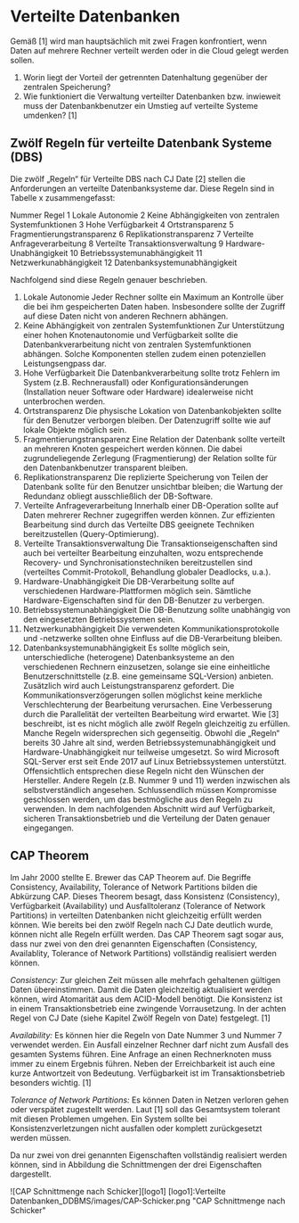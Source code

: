 # Verteilte Datenbanken
Gemäß [1] wird man hauptsächlich mit zwei Fragen konfrontiert, wenn Daten auf mehrere Rechner verteilt werden oder in die Cloud gelegt werden sollen.

1.	 Worin liegt der Vorteil der getrennten Datenhaltung gegenüber der zentralen Speicherung?
2.	 Wie funktioniert die Verwaltung verteilter Datenbanken bzw. inwieweit muss der Datenbankbenutzer ein Umstieg auf verteilte Systeme umdenken? [1]

## Zwölf Regeln für verteilte Datenbank Systeme (DBS)
Die zwölf „Regeln“ für Verteilte DBS nach CJ Date [2] stellen die Anforderungen an verteilte Datenbanksysteme dar. Diese Regeln sind in Tabelle x zusammengefasst:

Nummer	Regel
1	Lokale Autonomie
2	Keine Abhängigkeiten von zentralen Systemfunktionen
3	Hohe Verfügbarkeit
4	Ortstransparenz
5	Fragmentierungstransparenz
6	Replikationstransparenz
7	Verteilte Anfrageverarbeitung
8	Verteilte Transaktionsverwaltung
9	Hardware-Unabhängigkeit
10	Betriebssystemunabhängigkeit
11	Netzwerkunabhängigkeit
12	Datenbanksystemunabhängigkeit

Nachfolgend sind diese Regeln genauer beschrieben.
1.	Lokale Autonomie
Jeder Rechner sollte ein Maximum an Kontrolle über die bei ihm gespeicherten Daten haben. Insbesondere sollte der Zugriff auf diese Daten nicht von anderen Rechnern abhängen.
2.	Keine Abhängigkeit von zentralen Systemfunktionen
Zur Unterstützung einer hohen Knotenautonomie und Verfügbarkeit sollte die Datenbankverarbeitung nicht von zentralen Systemfunktionen abhängen. Solche Komponenten stellen zudem einen potenziellen Leistungsengpass dar.
3.	Hohe Verfügbarkeit
Die Datenbankverarbeitung sollte trotz Fehlern im System (z.B. Rechnerausfall) oder Konfigurationsänderungen (Installation neuer Software oder Hardware) idealerweise nicht unterbrochen werden.
4.	Ortstransparenz
Die physische Lokation von Datenbankobjekten sollte für den Benutzer verborgen bleiben. Der Datenzugriff sollte wie auf lokale Objekte möglich sein.
5.	Fragmentierungstransparenz
Eine Relation der Datenbank sollte verteilt an mehreren Knoten gespeichert werden können. Die dabei zugrundeliegende Zerlegung (Fragmentierung) der Relation sollte für den Datenbankbenutzer transparent bleiben.
6.	Replikationstransparenz
Die replizierte Speicherung von Teilen der Datenbank sollte für den Benutzer unsichtbar bleiben; die Wartung der Redundanz obliegt ausschließlich der DB-Software.
7.	Verteilte Anfrageverarbeitung
Innerhalb einer DB-Operation sollte auf Daten mehrerer Rechner zugegriffen werden können. Zur effizienten Bearbeitung sind durch das Verteilte DBS geeignete Techniken bereitzustellen (Query-Optimierung).
8.	Verteilte Transaktionsverwaltung
Die Transaktionseigenschaften sind auch bei verteilter Bearbeitung einzuhalten, wozu entsprechende Recovery- und Synchronisationstechniken bereitzustellen sind (verteiltes Commit-Protokoll, Behandlung globaler Deadlocks, u.a.).
9.	Hardware-Unabhängigkeit
Die DB-Verarbeitung sollte auf verschiedenen Hardware-Plattformen möglich sein. Sämtliche Hardware-Eigenschaften sind für den DB-Benutzer zu verbergen.
10.	Betriebssystemunabhängigkeit
Die DB-Benutzung sollte unabhängig von den eingesetzten Betriebssystemen sein.
11.	Netzwerkunabhängigkeit
Die verwendeten Kommunikationsprotokolle und -netzwerke sollten ohne Einfluss auf die DB-Verarbeitung bleiben.
12.	Datenbanksystemunabhängigkeit
Es sollte möglich sein, unterschiedliche (heterogene) Datenbanksysteme an den verschiedenen Rechnern einzusetzen, solange sie eine einheitliche Benutzerschnittstelle (z.B. eine gemeinsame SQL-Version) anbieten.
Zusätzlich wird auch Leistungstransparenz gefordert. Die Kommunikationsverzögerungen sollen möglichst keine merkliche Verschlechterung der Bearbeitung verursachen. Eine Verbesserung durch die Parallelität der verteilten Bearbeitung wird erwartet. Wie [3] beschreibt, ist es nicht möglich alle zwölf Regeln gleichzeitig zu erfüllen. Manche Regeln widersprechen sich gegenseitig. Obwohl die „Regeln“ bereits 30 Jahre alt sind, werden Betriebssystemunabhängigkeit und Hardware-Unabhängigkeit nur teilweise umgesetzt. So wird Microsoft SQL-Server erst seit Ende 2017 auf Linux Betriebssystemen unterstützt. Offensichtlich entsprechen diese Regeln nicht den Wünschen der Hersteller. Andere Regeln (z.B. Nummer 9 und 11) werden inzwischen als selbstverständlich angesehen.
Schlussendlich müssen Kompromisse geschlossen werden, um das bestmögliche aus den Regeln zu verwenden. In dem nachfolgenden Abschnitt wird auf Verfügbarkeit, sicheren Transaktionsbetrieb und die Verteilung der Daten genauer eingegangen.

## CAP Theorem
Im Jahr 2000 stellte E. Brewer das CAP Theorem auf. Die Begriffe Consistency, Availability, Tolerance of Network Partitions bilden die Abkürzung CAP. Dieses Theorem besagt, dass Konsistenz (Consistency), Verfügbarkeit (Availability) und Ausfalltoleranz (Tolerance of Network Partitions) in verteilten Datenbanken nicht gleichzeitig erfüllt werden können. Wie bereits bei den zwölf Regeln nach CJ Date deutlich wurde, können nicht alle Regeln erfüllt werden. Das CAP Theorem sagt sogar aus, dass nur zwei von den drei genannten Eigenschaften (Consistency, Availablity, Tolerance of Network Partitions) vollständig realisiert werden können.

_Consistency_: Zur gleichen Zeit müssen alle mehrfach gehaltenen gültigen Daten übereinstimmen. Damit die Daten gleichzeitig aktualisiert werden können, wird Atomarität aus dem ACID-Modell benötigt. Die Konsistenz ist in einem Transaktionsbetrieb eine zwingende Vorrausetzung. In der achten Regel von CJ Date (siehe Kapitel Zwölf Regeln von Date) festgelegt. [1]

_Availability:_ Es können hier die Regeln von Date Nummer 3 und Nummer 7 verwendet werden. Ein Ausfall einzelner Rechner darf nicht zum Ausfall des gesamten Systems führen. Eine Anfrage an einen Rechnerknoten muss immer zu einem Ergebnis führen. Neben der Erreichbarkeit ist auch eine kurze Antwortzeit von Bedeutung. Verfügbarkeit ist im Transaktionsbetrieb besonders wichtig. [1]

_Tolerance of Network Partitions:_ Es können Daten in Netzen verloren gehen oder verspätet zugestellt werden. Laut [1] soll das Gesamtsystem tolerant mit diesen Problemen umgehen. Ein System sollte bei Konsistenzverletzungen nicht ausfallen oder komplett zurückgesetzt werden müssen.

Da nur zwei von drei genannten Eigenschaften vollständig realisiert werden können, sind in Abbildung die Schnittmengen der drei Eigenschaften dargestellt.

![CAP Schnittmenge nach Schicker][logo1]
[logo1]:Verteilte Datenbanken_DDBMS/images/CAP-Schicker.png "CAP Schnittmenge nach Schicker"






